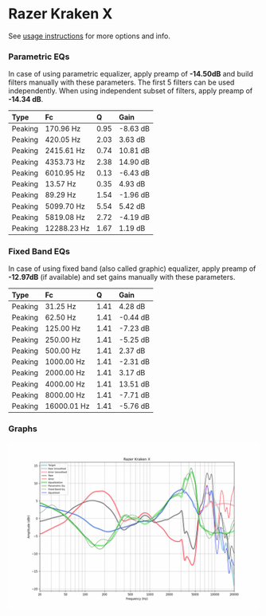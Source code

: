 # Razer Kraken X
See [usage instructions](https://github.com/jaakkopasanen/AutoEq#usage) for more options and info.

### Parametric EQs
In case of using parametric equalizer, apply preamp of **-14.50dB** and build filters manually
with these parameters. The first 5 filters can be used independently.
When using independent subset of filters, apply preamp of **-14.34 dB**.

| Type    | Fc          |    Q | Gain     |
|:--------|:------------|:-----|:---------|
| Peaking | 170.96 Hz   | 0.95 | -8.63 dB |
| Peaking | 420.05 Hz   | 2.03 | 3.63 dB  |
| Peaking | 2415.61 Hz  | 0.74 | 10.81 dB |
| Peaking | 4353.73 Hz  | 2.38 | 14.90 dB |
| Peaking | 6010.95 Hz  | 0.13 | -6.43 dB |
| Peaking | 13.57 Hz    | 0.35 | 4.93 dB  |
| Peaking | 89.29 Hz    | 1.54 | -1.96 dB |
| Peaking | 5099.70 Hz  | 5.54 | 5.42 dB  |
| Peaking | 5819.08 Hz  | 2.72 | -4.19 dB |
| Peaking | 12288.23 Hz | 1.67 | 1.19 dB  |

### Fixed Band EQs
In case of using fixed band (also called graphic) equalizer, apply preamp of **-12.97dB**
(if available) and set gains manually with these parameters.

| Type    | Fc          |    Q | Gain     |
|:--------|:------------|:-----|:---------|
| Peaking | 31.25 Hz    | 1.41 | 4.28 dB  |
| Peaking | 62.50 Hz    | 1.41 | -0.44 dB |
| Peaking | 125.00 Hz   | 1.41 | -7.23 dB |
| Peaking | 250.00 Hz   | 1.41 | -5.25 dB |
| Peaking | 500.00 Hz   | 1.41 | 2.37 dB  |
| Peaking | 1000.00 Hz  | 1.41 | -2.31 dB |
| Peaking | 2000.00 Hz  | 1.41 | 3.17 dB  |
| Peaking | 4000.00 Hz  | 1.41 | 13.51 dB |
| Peaking | 8000.00 Hz  | 1.41 | -7.71 dB |
| Peaking | 16000.01 Hz | 1.41 | -5.76 dB |

### Graphs
![](./Razer%20Kraken%20X.png)